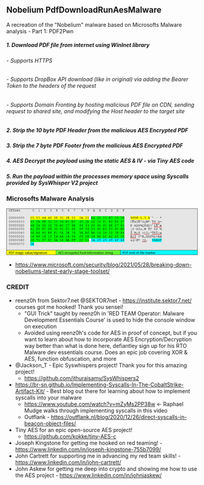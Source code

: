 ## Nobelium PdfDownloadRunAesMalware
A recreation of the "Nobelium" malware based on Microsofts Malware analysis - Part 1: PDF2Pwn
##### 1. Download PDF file from internet using WinInet library
  ###### - Supports HTTPS
  ###### - Supports DropBox API download (like in original) via adding the Bearer Token to the headers of the request
  ###### - Supports Domain Fronting by hosting malicious PDF file on CDN, sending request to shared site, and modifying the Host header to the target site 
##### 2. Strip the 10 byte PDF Header from the malicious AES Encrypted PDF
##### 3. Strip the 7 byte PDF Footer from the malicious AES Encrypted PDF
##### 4. AES Decrypt the payload using the static AES & IV - via Tiny AES code 
##### 5. Run the payload within the processes memory space using Syscalls provided by SysWhisper V2 project 
### Microsofts Malware Analysis
![](NOBELIUM-Fig14.png)
+ https://www.microsoft.com/security/blog/2021/05/28/breaking-down-nobeliums-latest-early-stage-toolset/
### CREDIT
+ reenz0h from Sektor7.net @SEKTOR7net - https://institute.sektor7.net/ courses got me hooked! Thank you sensei!
  + "GUI Trick" taught by reenz0h in 'RED TEAM Operator: Malware Development Essentials Course' is used to hide the console window on execution
  + Avoided using reenz0h's code for AES in proof of concept, but if you want to learn about how to incorporate AES Encryption/Decryption way better than what is done here, defiantley sign up for his RTO Malware dev essentials course. Does an epic job covering XOR & AES, function obfuscation, and more
+ @Jackson_T - Epic Syswhispers project! Thank you for this amazing project!
  + https://github.com/jthuraisamy/SysWhispers2
+ https://br-sn.github.io/Implementing-Syscalls-In-The-CobaltStrike-Artifact-Kit/ - Best blog out there for learning about how to implement syscalls into your malware
  + https://www.youtube.com/watch?v=mZyMs2PP38w <- Raphael Mudge walks through implementing syscalls in this video
  + Outflank - https://outflank.nl/blog/2020/12/26/direct-syscalls-in-beacon-object-files/ 
+ Tiny AES for an epic open-source AES project!
  + https://github.com/kokke/tiny-AES-c
+ Joseph Kingstone for getting me hooked on red teaming! - https://www.linkedin.com/in/joseph-kingstone-755b7099/
+ John Cartrett for supporting me in advancing my red team skills! - https://www.linkedin.com/in/john-cartrett/
+ John Askew for getting me deep into crypto and showing me how to use the AES project - https://www.linkedin.com/in/johnjaskew/
